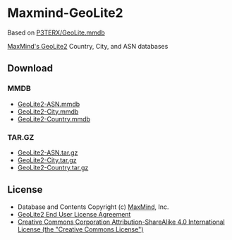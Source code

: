 # Maxmind-GeoLite2

Based on [P3TERX/GeoLite.mmdb](https://github.com/P3TERX/GeoLite.mmdb)

[MaxMind's GeoLite2](https://dev.maxmind.com/geoip/geoip2/geolite2/) Country, City, and ASN databases

## Download

### MMDB

- [GeoLite2-ASN.mmdb](https://github.com/altendorfme/maxmid-geolite2/raw/download/GeoLite2-ASN.mmdb)
- [GeoLite2-City.mmdb](https://github.com/altendorfme/maxmid-geolite2/raw/download/GeoLite2-City.mmdb)
- [GeoLite2-Country.mmdb](https://github.com/altendorfme/maxmid-geolite2/raw/download/GeoLite2-Country.mmdb)

### TAR.GZ

- [GeoLite2-ASN.tar.gz](https://github.com/altendorfme/maxmid-geolite2/raw/download/GeoLite2-ASN.tar.gz)
- [GeoLite2-City.tar.gz](https://github.com/altendorfme/maxmid-geolite2/raw/download/GeoLite2-City.tar.gz)
- [GeoLite2-Country.tar.gz](https://github.com/altendorfme/maxmid-geolite2/raw/download/GeoLite2-Country.tar.gz)

## License

- Database and Contents Copyright (c) [MaxMind](https://www.maxmind.com/), Inc.
- [GeoLite2 End User License Agreement](https://www.maxmind.com/en/geolite2/eula)
- [Creative Commons Corporation Attribution-ShareAlike 4.0 International License (the "Creative Commons License")](https://creativecommons.org/licenses/by-sa/4.0/)


